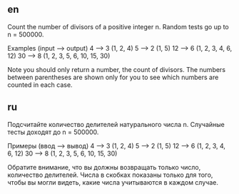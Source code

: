 ## en

Count the number of divisors of a positive integer n.
Random tests go up to n = 500000.

Examples (input --> output)
4 --> 3 (1, 2, 4)
5 --> 2 (1, 5)
12 --> 6 (1, 2, 3, 4, 6, 12)
30 --> 8 (1, 2, 3, 5, 6, 10, 15, 30)

Note you should only return a number, the count of divisors. 
The numbers between parentheses are shown only for you to see which numbers are counted in each case.

## ru

Подсчитайте количество делителей натурального числа n.
Случайные тесты доходят до n = 500000.

Примеры (ввод --> вывод)
4 --> 3 (1, 2, 4)
5 --> 2 (1, 5)
12 --> 6 (1, 2, 3, 4, 6, 12)
30 --> 8 (1, 2, 3, 5, 6, 10, 15, 30)

Обратите внимание, что вы должны возвращать только число, количество делителей.
Числа в скобках показаны только для того, чтобы вы могли видеть, какие числа учитываются в каждом случае.
